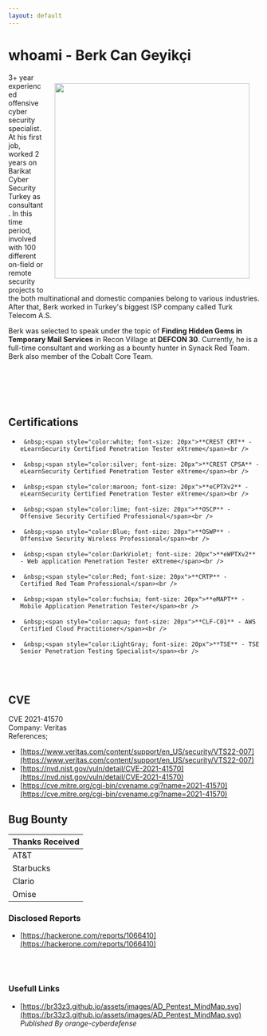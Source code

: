 ```yaml
---
layout: default
---
```

# whoami - Berk Can Geyikçi
<head><meta name="google-site-verification" content="niviqyVs9FcPS97Y43BZWJGIXOWLRKfnGFa_U6klJSA" /></head>
<img align="right" style="margin:20px" width="391px" height="391px" src="https://avatars.githubusercontent.com/u/31792851?v=4">
<p>
3+ year experienced offensive cyber security specialist. At his first job, worked 2 years on Barikat Cyber Security Turkey as consultant. In this time period, involved with 100 different on-field or remote security projects to the both multinational and domestic companies belong to various industries. After that, Berk worked in Turkey's biggest ISP company called Turk Telecom A.S.  
</p>
<p>
Berk was selected to speak under the topic of <strong>Finding Hidden Gems in Temporary Mail Services</strong> in Recon Village at <strong>DEFCON 30</strong>.
Currently, he is a full-time consultant and working as a bounty hunter in Synack Red Team. Berk also member of the Cobalt Core Team.
</p>
<br /><br /><br /><br />


## Certifications
*      &nbsp;<span style="color:white; font-size: 20px">**CREST CRT** - eLearnSecurity Certified Penetration Tester eXtreme</span><br />
*      &nbsp;<span style="color:silver; font-size: 20px">**CREST CPSA** - eLearnSecurity Certified Penetration Tester eXtreme</span><br />
*      &nbsp;<span style="color:maroon; font-size: 20px">**eCPTXv2** - eLearnSecurity Certified Penetration Tester eXtreme</span><br />
*      &nbsp;<span style="color:lime; font-size: 20px">**OSCP** - Offensive Security Certified Professional</span><br />
*      &nbsp;<span style="color:Blue; font-size: 20px">**OSWP** - Offensive Security Wireless Professional</span><br />
*      &nbsp;<span style="color:DarkViolet; font-size: 20px">**eWPTXv2** - Web application Penetration Tester eXtreme</span><br />
*      &nbsp;<span style="color:Red; font-size: 20px">**CRTP** - Certified Red Team Professional</span><br />
*      &nbsp;<span style="color:fuchsia; font-size: 20px">**eMAPT** - Mobile Application Penetration Tester</span><br />
*      &nbsp;<span style="color:aqua; font-size: 20px">**CLF-C01** - AWS Certified Cloud Practitioner</span><br />
*      &nbsp;<span style="color:LightGray; font-size: 20px">**TSE** - TSE Senior Penetration Testing Specialist</span><br />
<br /><br />

## CVE

CVE 2021-41570<br />
Company: Veritas<br />
References;<br />
*  	[https://www.veritas.com/content/support/en_US/security/VTS22-007](https://www.veritas.com/content/support/en_US/security/VTS22-007)
*   [https://nvd.nist.gov/vuln/detail/CVE-2021-41570](https://nvd.nist.gov/vuln/detail/CVE-2021-41570)
*   [https://cve.mitre.org/cgi-bin/cvename.cgi?name=2021-41570](https://cve.mitre.org/cgi-bin/cvename.cgi?name=2021-41570)

## Bug Bounty

| Thanks Received   |
|:------------------|
| AT&T              | 
| Starbucks         |
| Clario            |
| Omise             |

### Disclosed Reports

*   [https://hackerone.com/reports/1066410](https://hackerone.com/reports/1066410)

<br /><br />

### Usefull Links

*   [https://br33z3.github.io/assets/images/AD_Pentest_MindMap.svg](https://br33z3.github.io/assets/images/AD_Pentest_MindMap.svg)
<br />*Published By orange-cyberdefense*

<br /><br />
